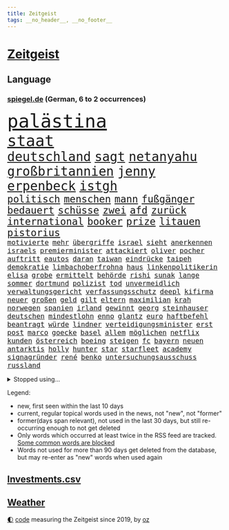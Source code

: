 ```yaml
---
title: Zeitgeist
tags: __no_header__, __no_footer__
---
```


# [Zeitgeist](https://oliz.io/zeitgeist/)

## Language

<h3><a href="https://www.spiegel.de" target="_blank">spiegel.de</a> (German, 6 to 2 occurrences)</h3>
<p style="font-family:monospace">
<span style="font-size:32pt"><a href="news_links.html#palästina" class="current">palästina</a></span>
<br>
<span style="font-size:27pt"><a href="news_links.html#staat" class="current">staat</a></span>
<br>
<span style="font-size:22pt"><a href="news_links.html#deutschland" class="current">deutschland</a></span>
<span style="font-size:22pt"><a href="news_links.html#sagt" class="current">sagt</a></span>
<span style="font-size:22pt"><a href="news_links.html#netanyahu" class="current">netanyahu</a></span>
<span style="font-size:22pt"><a href="news_links.html#großbritannien" class="current">großbritannien</a></span>
<span style="font-size:22pt"><a href="news_links.html#jenny" class="current">jenny</a></span>
<span style="font-size:22pt"><a href="news_links.html#erpenbeck" class="new">erpenbeck</a></span>
<span style="font-size:22pt"><a href="news_links.html#istgh" class="new">istgh</a></span>
<br>
<span style="font-size:17pt"><a href="news_links.html#politisch" class="current">politisch</a></span>
<span style="font-size:17pt"><a href="news_links.html#menschen" class="current">menschen</a></span>
<span style="font-size:17pt"><a href="news_links.html#mann" class="current">mann</a></span>
<span style="font-size:17pt"><a href="news_links.html#fußgänger" class="current">fußgänger</a></span>
<span style="font-size:17pt"><a href="news_links.html#bedauert" class="current">bedauert</a></span>
<span style="font-size:17pt"><a href="news_links.html#schüsse" class="current">schüsse</a></span>
<span style="font-size:17pt"><a href="news_links.html#zwei" class="current">zwei</a></span>
<span style="font-size:17pt"><a href="news_links.html#afd" class="current">afd</a></span>
<span style="font-size:17pt"><a href="news_links.html#zurück" class="current">zurück</a></span>
<span style="font-size:17pt"><a href="news_links.html#international" class="current">international</a></span>
<span style="font-size:17pt"><a href="news_links.html#booker" class="current">booker</a></span>
<span style="font-size:17pt"><a href="news_links.html#prize" class="current">prize</a></span>
<span style="font-size:17pt"><a href="news_links.html#litauen" class="current">litauen</a></span>
<span style="font-size:17pt"><a href="news_links.html#pistorius" class="current">pistorius</a></span>
<br>
<span style="font-size:12pt"><a href="news_links.html#motivierte" class="new">motivierte</a></span>
<span style="font-size:12pt"><a href="news_links.html#mehr" class="current">mehr</a></span>
<span style="font-size:12pt"><a href="news_links.html#übergriffe" class="current">übergriffe</a></span>
<span style="font-size:12pt"><a href="news_links.html#israel" class="current">israel</a></span>
<span style="font-size:12pt"><a href="news_links.html#sieht" class="current">sieht</a></span>
<span style="font-size:12pt"><a href="news_links.html#anerkennen" class="current">anerkennen</a></span>
<span style="font-size:12pt"><a href="news_links.html#israels" class="current">israels</a></span>
<span style="font-size:12pt"><a href="news_links.html#premierminister" class="current">premierminister</a></span>
<span style="font-size:12pt"><a href="news_links.html#attackiert" class="current">attackiert</a></span>
<span style="font-size:12pt"><a href="news_links.html#oliver" class="current">oliver</a></span>
<span style="font-size:12pt"><a href="news_links.html#pocher" class="current">pocher</a></span>
<span style="font-size:12pt"><a href="news_links.html#auftritt" class="current">auftritt</a></span>
<span style="font-size:12pt"><a href="news_links.html#eautos" class="current">eautos</a></span>
<span style="font-size:12pt"><a href="news_links.html#daran" class="current">daran</a></span>
<span style="font-size:12pt"><a href="news_links.html#taiwan" class="current">taiwan</a></span>
<span style="font-size:12pt"><a href="news_links.html#eindrücke" class="current">eindrücke</a></span>
<span style="font-size:12pt"><a href="news_links.html#taipeh" class="current">taipeh</a></span>
<span style="font-size:12pt"><a href="news_links.html#demokratie" class="current">demokratie</a></span>
<span style="font-size:12pt"><a href="news_links.html#limbachoberfrohna" class="new">limbachoberfrohna</a></span>
<span style="font-size:12pt"><a href="news_links.html#haus" class="current">haus</a></span>
<span style="font-size:12pt"><a href="news_links.html#linkenpolitikerin" class="new">linkenpolitikerin</a></span>
<span style="font-size:12pt"><a href="news_links.html#elisa" class="new">elisa</a></span>
<span style="font-size:12pt"><a href="news_links.html#grobe" class="current">grobe</a></span>
<span style="font-size:12pt"><a href="news_links.html#ermittelt" class="current">ermittelt</a></span>
<span style="font-size:12pt"><a href="news_links.html#behörde" class="current">behörde</a></span>
<span style="font-size:12pt"><a href="news_links.html#rishi" class="current">rishi</a></span>
<span style="font-size:12pt"><a href="news_links.html#sunak" class="current">sunak</a></span>
<span style="font-size:12pt"><a href="news_links.html#lange" class="current">lange</a></span>
<span style="font-size:12pt"><a href="news_links.html#sommer" class="current">sommer</a></span>
<span style="font-size:12pt"><a href="news_links.html#dortmund" class="current">dortmund</a></span>
<span style="font-size:12pt"><a href="news_links.html#polizist" class="current">polizist</a></span>
<span style="font-size:12pt"><a href="news_links.html#tod" class="current">tod</a></span>
<span style="font-size:12pt"><a href="news_links.html#unvermeidlich" class="new">unvermeidlich</a></span>
<span style="font-size:12pt"><a href="news_links.html#verwaltungsgericht" class="new">verwaltungsgericht</a></span>
<span style="font-size:12pt"><a href="news_links.html#verfassungsschutz" class="current">verfassungsschutz</a></span>
<span style="font-size:12pt"><a href="news_links.html#deepl" class="new">deepl</a></span>
<span style="font-size:12pt"><a href="news_links.html#kifirma" class="new">kifirma</a></span>
<span style="font-size:12pt"><a href="news_links.html#neuer" class="current">neuer</a></span>
<span style="font-size:12pt"><a href="news_links.html#großen" class="current">großen</a></span>
<span style="font-size:12pt"><a href="news_links.html#geld" class="current">geld</a></span>
<span style="font-size:12pt"><a href="news_links.html#gilt" class="current">gilt</a></span>
<span style="font-size:12pt"><a href="news_links.html#eltern" class="current">eltern</a></span>
<span style="font-size:12pt"><a href="news_links.html#maximilian" class="current">maximilian</a></span>
<span style="font-size:12pt"><a href="news_links.html#krah" class="current">krah</a></span>
<span style="font-size:12pt"><a href="news_links.html#norwegen" class="current">norwegen</a></span>
<span style="font-size:12pt"><a href="news_links.html#spanien" class="current">spanien</a></span>
<span style="font-size:12pt"><a href="news_links.html#irland" class="current">irland</a></span>
<span style="font-size:12pt"><a href="news_links.html#gewinnt" class="current">gewinnt</a></span>
<span style="font-size:12pt"><a href="news_links.html#georg" class="current">georg</a></span>
<span style="font-size:12pt"><a href="news_links.html#steinhauser" class="new">steinhauser</a></span>
<span style="font-size:12pt"><a href="news_links.html#deutschen" class="current">deutschen</a></span>
<span style="font-size:12pt"><a href="news_links.html#mindestlohn" class="current">mindestlohn</a></span>
<span style="font-size:12pt"><a href="news_links.html#enno" class="new">enno</a></span>
<span style="font-size:12pt"><a href="news_links.html#glantz" class="new">glantz</a></span>
<span style="font-size:12pt"><a href="news_links.html#euro" class="current">euro</a></span>
<span style="font-size:12pt"><a href="news_links.html#haftbefehl" class="current">haftbefehl</a></span>
<span style="font-size:12pt"><a href="news_links.html#beantragt" class="current">beantragt</a></span>
<span style="font-size:12pt"><a href="news_links.html#würde" class="current">würde</a></span>
<span style="font-size:12pt"><a href="news_links.html#lindner" class="current">lindner</a></span>
<span style="font-size:12pt"><a href="news_links.html#verteidigungsminister" class="current">verteidigungsminister</a></span>
<span style="font-size:12pt"><a href="news_links.html#erst" class="current">erst</a></span>
<span style="font-size:12pt"><a href="news_links.html#post" class="current">post</a></span>
<span style="font-size:12pt"><a href="news_links.html#marco" class="current">marco</a></span>
<span style="font-size:12pt"><a href="news_links.html#goecke" class="new">goecke</a></span>
<span style="font-size:12pt"><a href="news_links.html#basel" class="new">basel</a></span>
<span style="font-size:12pt"><a href="news_links.html#allem" class="current">allem</a></span>
<span style="font-size:12pt"><a href="news_links.html#möglichen" class="current">möglichen</a></span>
<span style="font-size:12pt"><a href="news_links.html#netflix" class="current">netflix</a></span>
<span style="font-size:12pt"><a href="news_links.html#kunden" class="current">kunden</a></span>
<span style="font-size:12pt"><a href="news_links.html#österreich" class="current">österreich</a></span>
<span style="font-size:12pt"><a href="news_links.html#boeing" class="current">boeing</a></span>
<span style="font-size:12pt"><a href="news_links.html#steigen" class="current">steigen</a></span>
<span style="font-size:12pt"><a href="news_links.html#fc" class="current">fc</a></span>
<span style="font-size:12pt"><a href="news_links.html#bayern" class="current">bayern</a></span>
<span style="font-size:12pt"><a href="news_links.html#neuen" class="current">neuen</a></span>
<span style="font-size:12pt"><a href="news_links.html#antarktis" class="current">antarktis</a></span>
<span style="font-size:12pt"><a href="news_links.html#holly" class="new">holly</a></span>
<span style="font-size:12pt"><a href="news_links.html#hunter" class="new">hunter</a></span>
<span style="font-size:12pt"><a href="news_links.html#star" class="current">star</a></span>
<span style="font-size:12pt"><a href="news_links.html#starfleet" class="new">starfleet</a></span>
<span style="font-size:12pt"><a href="news_links.html#academy" class="current">academy</a></span>
<span style="font-size:12pt"><a href="news_links.html#signagründer" class="current">signagründer</a></span>
<span style="font-size:12pt"><a href="news_links.html#rené" class="current">rené</a></span>
<span style="font-size:12pt"><a href="news_links.html#benko" class="current">benko</a></span>
<span style="font-size:12pt"><a href="news_links.html#untersuchungsausschuss" class="current">untersuchungsausschuss</a></span>
<span style="font-size:12pt"><a href="news_links.html#russland" class="current">russland</a></span>
</p>
<details>
<summary>Stopped using...</summary>
<p class="former" style="font-size:12pt">
bereich(1308) schatten(1307) cristiano(1306) einwohner(1306) flüge(1306) gewaltige(1306) hinaus(1306) krankenhäuser(1306) reiche(1306) richterin(1306) ronaldo(1306) betroffenen(1305) erteilt(1305) soziale(1305) tempo(1305) welle(1305) anleger(1304) rasant(1304) reformen(1304) werder(1304) bayerische(1303) frankfurter(1303) großteil(1303) jury(1303) summe(1303) uhr(1303) zurzeit(1303) belasten(1302) brexit(1302) vermuten(1302) vielerorts(1302) fbi(1301) führung(1301) joachim(1301) nummer(1301) schröder(1301) street(1301) twitter(1301) präsidentschaftswahl(1300) erlitten(1299) getrennt(1299) schlechten(1299) williams(1299) winter(1299) wm(1299) 2019(1298) 33(1298) bundesländer(1298) bundespolizei(1298) fleisch(1298) gebrochen(1298) illegal(1298) siegte(1298) smartphone(1298) texas(1298) tokio(1298) wälder(1298) aufnahme(1297) solle(1297) trafen(1297) warf(1297) abgehört(1295) anbieten(1295) widerspruch(1295) einreisen(1294) zinsen(1294) bestehen(1293) großbritanniens(1293) kreis(1293) venezuela(1293) 3000(1292) islamischen(1292) meint(1292) super(1292) einreise(1291) wien(1290) endete(1289) entsetzen(1289) porsche(1289) 2030(1287) fit(1287) offiziellen(1285) brach(1283) katholischen(1283) skeptisch(1283) dran(1282) zurückgegangen(1281) eingeleitet(1277) pkw(1276) trauert(1275) fußballwm(1274) nasa(1274) klimaziele(1273) steffen(1273) informiert(1271) uhaft(1271) geborgen(1269) hinweis(1268) rang(1268) sogenannten(1262) armen(1255) gebieten(1249) heizen(1248) abschluss(1247) einfache(1230) öffnet(1190) fußballstar(1100) banken(1098) militärische(1097) sammelt(1053) ohnehin(1034) gesund(1008) erfolgreichste(1004) kuriose(1004) russischem(996) entlastung(990) börsen(980) teure(973) zeitungsbericht(971) mike(969) entlasten(962) gesetzentwurf(955) tiger(953) kunstwerke(941) zentralen(933) einschätzungen(930) stern(927) oppositionsführer(925) entsteht(886) seltene(880) sank(879) brennt(873) 87(867) fördern(854) lemke(841) steffi(841) expremier(836) entführung(831) 49(823) einheit(818) emotionalen(816) verwaltung(807) lücken(792) söhne(778) künstlerin(774) niedersächsischen(764) bezeichnen(762) fußballerinnen(760) wiederaufbau(760) packenden(749) schwarzes(747) verärgert(734) recherchen(731) unterliegt(727) sylt(718) israelis(715) 110(709) dänischen(708) stärksten(695) künstlichen(693) prompt(690) sprung(690) idol(687) anlauf(686) setzten(677) thüringens(675) geste(672) demenz(669) erlegen(668) usrepublikaner(662) 2008(650) freigabe(650) scheiden(647) zivile(646) protestbewegung(641) geheime(639) einladung(628) heikle(627) sicherer(626) gott(618) farben(616) gendern(615) bundesbank(607) eingreifen(606) entstehen(604) gerechtfertigt(604) ernährung(601) einsamkeit(590) fortschritt(589) emissionen(588) begegnung(587) dokumentieren(583) niederlagen(581) überraschenden(577) pakete(573) härtesten(570) verurteilten(561) außenpolitik(559) uskonzern(547) nächtlichen(543) sydney(535) geheim(529) langsamer(526) gekostet(524) roland(524) wechselte(523) fenster(520) skepsis(520) hauses(516) colorado(509) muster(507) tauchte(507) verschafft(503) wiener(503) praxis(498) änderung(493) gelder(492) ussängerin(490) bruchteil(488) muslime(480) miete(473) freier(472) initiative(471) rauchen(470) metropolen(464) unosicherheitsrat(464) vorstandschef(464) republikanische(462) anderson(459) angestiegen(459) 5000(455) schweres(447) beantwortet(446) anderswo(445) brauche(445) nordirland(441) influencer(435) wendepunkt(428) reichelt(425) tragischen(425) fakten(423) betreiben(420) kindergrundsicherung(418) legalisierung(418) dominieren(417) handelte(414) milliardenschwere(413) insolvent(410) allzu(406) angelegenheit(406) erwarteten(406) social(406) kippen(399) fluggesellschaften(397) astronomie(393) victor(383) kleinflugzeug(381) durchgesetzt(376) getrieben(375) nachts(372) erging(368) formuliert(365) vierten(364) gästen(363) 13jähriger(361) kuba(359) gegenschlag(356) spektakulären(354) regisseurin(352) anschlägen(350) kredite(350) umstieg(350) gewannen(349) eingeliefert(348) pilot(348) zeitungen(348) motto(347) alben(345) kalifornischen(343) beckenbauer(341) treu(340) absurd(339) mobilität(339) verzögert(339) ermöglicht(338) übergang(337) zahlungen(332) scott(330) einziehen(328) model(323) indischer(322) marschflugkörper(320) anschluss(318) unseren(315) awards(311) geheimen(310) benachteiligt(309) hergestellt(309) dortigen(308) auflösung(306) csuchef(305) klagten(305) flieger(303) fotografin(297) vormittag(297) desaster(296) ezb(296) sicheren(294) lichtblick(293) verkehrswende(292) gerichts(290) todesfall(289) becken(287) julia(287) juristin(285) nördlich(285) showdown(285) staus(285) brutaler(284) leitartikel(284) militärisch(283) sofortige(283) ausbeutung(280) iranischer(280) sechsstellige(280) designer(279) teuersten(268) bayreuth(267) schrecklichen(267) erschweren(266) niemanden(266) sprachen(264) wolff(264) terroranschlag(263) angefahren(262) re(262) o’connor(261) arizona(260) milizen(259) trendwende(258) 42(257) ehrung(257) herstellung(257) alaska(256) eigentor(256) sperre(255) gründete(254) antonio(253) schiitenmiliz(252) israeli(251) unterkunft(251) stieß(250) bargeld(248) superreiche(248) nachzahlen(247) gamer(246) todesursache(246) angesehen(245) herrchen(245) dirk(244) väter(242) johann(241) uswahl(241) mittelfeld(240) neubauten(239) abhalten(237) harmlos(236) 61(235) bars(235) a7(230) toptalent(230) bundesverkehrsminister(228) qualifikation(228) unschuldig(228) mehren(226) sicherheitslage(226) bischof(225) lebende(225) 12000(224) bundesfinanzminister(224) gestaltet(222) weltgrößte(221) fußballweltmeister(219) schockt(219) sibirien(218) werkstatt(218) ai(217) nachbarland(216) gemüse(215) gestiegene(215) lokführer(215) zusammengestoßen(215) 43(214) zentralrat(212) pflegekräfte(211) lafontaine(208) oskar(208) 14jährige(206) absicht(206) usrepräsentantenhaus(205) gezielte(204) ukrainehilfen(201) flügels(200) 37jähriger(198) store(198) zentralrats(198) israelischem(197) wilde(197) lasst(196) emotionaler(195) ernähren(195) mobilisiert(195) schuf(194) milde(193) jahrelange(192) teilgenommen(192) verlusten(189) tanz(188) vertrieben(188) 1990(187) kilo(187) altbundeskanzler(186) gazastreifens(186) geräumt(186) ratlos(186) woods(186) tennisprofi(185) bezirk(184) direkte(183) strafmaßnahmen(183) demokratiefeinde(182) tipp(180) menschenrechte(179) muslimen(179) sexualisierte(179) titeln(179) attraktiver(178) marketing(178) state(178) aktienmarkt(177) austin(177) ingenieur(177) zwischenfälle(177) finanzministerium(176) parlamentarier(176) diktatur(174) abzuschaffen(172) informierte(171) spiels(171) ukrainehilfe(171) wegfallen(171) zeitgemäß(171) staatsräson(169) ukrainern(169) strengen(168) aktionäre(167) abgefangen(166) aussetzen(166) benkos(166) siedler(166) student(166) warnzeichen(166) 19jährige(165) aufzeichnungen(165) staatlicher(165) wetten(164) gespalten(161) group(161) levi(161) traditionelle(161) kostenlos(160) sicherheitspersonal(160) langstreckenflüge(159) mayer(159) festen(158) freundeskreis(158) kanye(158) begrenzung(157) kadewe(157) überträgt(157) bett(156) bundestagswahl(156) entspannung(155) telefoniert(155) signagruppe(154) bot(153) illusion(153) kassieren(153) weiterkommen(153) trainerwechsel(152) pentagon(151) unterbinden(151) überschaubar(151) nehme(150) bernd(149) eupolitiker(148) frachtschiff(148) lloyd(148) zusagen(148) befunden(147) chiemsee(147) verspätung(147) dubai(146) dänemarks(146) rathaus(146) stanley(146) heimatort(144) israelbesuch(144) unverletzt(144) abgabe(142) ausgewählt(142) historischer(142) punkterekord(142) störten(142) insolventen(141) kältewelle(141) orleans(141) symptome(141) zielen(141) zurückgekehrt(141) cybertrucks(140) demütigungen(140) 56(139) bestem(139) erschoss(139) biathlon(138) durchgeführt(137) dynamik(137) friedensverhandlungen(137) studios(137) knapper(136) fortnite(135) gymnasien(135) mathe(135) rauch(135) schlimme(135) zündete(135) herrschaft(134) stefanie(133) überstehen(133) liz(132) reparieren(132) schwestern(132) wundert(132) diversen(131) bahnen(130) frühzeitig(130) gefördert(130) ambitionen(129) edin(129) wäldern(129) oma(128) spruch(128) ergab(127) routinier(127) weißer(127) amy(124) poltert(124) tabak(124) lehrt(123) mitspielt(123) vermögenswerte(122) winzigen(122) geglaubt(121) kulisse(121) palace(121) zugriff(121) containerschiff(120) provokation(120) rammte(120) schwersten(120) fotografen(119) wolverhampton(119) gebrannt(118) bevorzugen(117) festgenommenen(117) passte(117) pforzheim(117) befassen(116) effektiv(116) brandenburgischen(115) everton(115) interviewt(115) neugier(115) einzigartigen(114) perfektes(114) rüstungsexporte(114) sonnensystem(114) 59(112) carlson(112) niemals(112) tucker(112) sachschaden(111) asylanträge(110) brocken(110) bränden(110) single(109) spirit(109) asiatische(108) ausgespäht(108) australischer(108) zigaretten(108) detonationen(107) hai(107) hingelegt(107) landsleuten(107) versammeln(107) verwehrt(107) canon(106) schaulustige(106) sony(106) pisten(105) skifahrer(105) wohnhäuser(105) zulassen(105) typs(104) gegensteuern(103) klamotten(103) premierministerin(103) teamchef(103) wahlkampfrede(103) isolationshaft(102) mossad(102) ohrfeige(102) wertvolle(102) neuerdings(101) voice(101) 1970(100) 2006(100) 400000(100) kurth(100) lily(100) maskenpflicht(100) behindert(99) engpässe(99) girls(99) zweifache(99) blockierten(98) gramm(98) hype(98) leroy(97) oman(97) ritual(97) sané(97) vwkonzern(97) befragte(95) festhalten(95) schifffahrt(95) alarmierte(94) fulda(94) kassenleistung(94) bauch(93) prallte(93) saarländische(93) staub(93) eindringlich(92) wille(92) genuss(91) gespendet(91) lehrkräften(91) marshallplan(91) rod(91) sechsstellig(91) turniersieg(91) 160(90) bosporus(90) einmischung(90) gaspedal(90) spottet(90) ansprüchen(89) coenbrüder(89) erklärungen(89) faire(89) iranischem(89) kinderärzte(89) landeschef(89) mondmission(89) original(89) pay(89) sozialarbeiter(89) expertenrat(88) gedicht(88) natogeneralsekretär(88) afdfunktionär(87) einzelner(87) erfassen(87) gesperrten(87) konflikts(87) korrigiert(87) ocean(87) podolski(87) stolpert(87) wovon(87) 13jährigen(86) anonymer(86) aufgeklärt(86) feuers(86) geschichtsbücher(86) korallen(86) ramadan(86) schwedischer(86) tieres(86) vergibt(86) verletzungspause(86) exotische(85) neugeborene(85) notwendigen(85) politischem(85) strukturen(85) substanz(85) bronze(84) erzielten(84) halbfinaleinzug(84) unerschütterliche(84) uniformen(84) gefälschter(83) neunten(83) stoppten(83) unionspolitiker(83) beschneiden(82) fragil(82) jena(82) kalte(82) landrat(82) nacktbilder(82) bitcoins(81) dopingverdacht(81) drogenschmuggler(81) heroin(81) hohem(81) prüfbericht(81) starensemble(81) universal(81) entfällt(80) unpopulären(80) verhandlungstag(80) aktienpaket(79) basketballsuperstar(79) hamiltons(79) hernández(79) herunterzuspielen(79) philippe(79) popsuperstars(79) professoren(79) ruinen(79) zähler(79) ablenkungsmanöver(78) helles(78) klopps(78) krönt(78) styles(78) zerlegt(78) überbieten(78) 4000(77) abziehen(77) caren(77) eugipfel(77) fujifilm(77) miosga(77) namibias(77) nestlé(77) nikon(77) toppt(77) verfolgungsjagd(77) zwang(77) olympiasaison(76) durchfallen(75) einlösen(75) gegessen(75) ultra(75) fdpminister(74) gesetzesvorhaben(74) leverkusens(74) zeugenaussage(74) dschihad(73) elektrischen(73) equipment(73) fpöchef(73) prestigeprojekts(73) umbaupläne(73) witwe(73) dieter(72) ethnologin(72) gerd(72) langweilt(72) pommes(72) statue(72) unzufriedene(72) dimension(71) facebookkonzern(71) gewordene(71) globus(71) hilfspaket(71) hülle(71) intel(71) marathon(71) missachtet(71) nachbessern(71) olivier(71) platte(71) signapleite(71) 14000(70) boateng(70) geraucht(70) jérôme(70) mutig(70) natostaaten(70) raf(70) regelmäßige(70) sparer(70) tagt(70) telegram(70) verwandten(70) votum(70) zaubern(70) 58(69) achterbahn(69) jahresgewinn(69) obst(69) sound(69) suzuki(69) treibhausgasemissionen(69) ussenat(69) weltall(69) ausgesucht(68) civil(68) decker(68) formulierung(68) gefeuert(68) landesvorsitz(68) pose(68) 450(67) anwenden(67) drohnenangriffen(67) entschuldigte(67) gemeinsamer(67) gewaltiges(67) glückliche(67) haustür(67) interner(67) menschenrechtsverletzungen(67) plaudert(67) schwimmer(67) schärfste(67) starkoch(67) unmöglich(67) verendet(67) waffenhilfe(67) darm(66) gruppierungen(66) hakenkreuzschmierereien(66) hirngespinst(66) reichtum(66) repressalien(66) trollt(66) verbal(66) wahlkampfveranstaltung(66) duos(65) groningen(65) julija(65) nawalnaja(65) rücksichtslos(65) urteilte(65) bewerben(64) erhalt(64) gemäßigte(64) saboteure(64) sanktionsliste(64) stimmlich(64) verhungern(64) wirtschaftskrise(64) canaria(63) erhoffte(63) eukommissionspräsidentin(63) gran(63) potter(63) wütet(63) english(62) flugzeughersteller(62) geywitz(62) klara(62) löcher(62) rasch(62) rihanna(62) boatengs(61) lud(61) pflichtspiele(61) prüfstand(61) trinidad(61) verkehrsbetriebe(61) übertrieben(61) heimpleite(60) substanziellen(60) bestätigung(59) luxusmarke(59) planung(59) sprang(59) valley(59) äquivalent(59) bedürfnisse(58) grundsätzliches(58) lawrow(58) sergej(58) usprofiliga(58) verhängen(58) versöhnung(58) vögel(58) wodka(58) bezahlkarten(57) cannabisgesetz(57) dienstreise(57) einfuhr(57) kiffen(57) klagte(57) kremlnahen(57) maxim(57) milden(57) prorussischen(57) spice(57) verfehlen(57) agenda(56) erheblichem(56) fdpverkehrsminister(56) geistliche(56) interviews(56) kannte(56) landtagspräsidentin(56) msc(56) usmilitärhilfe(56) 35000(55) abo(55) angewiesen(55) anschaffung(55) ehrgeizigen(55) munich(55) persönlichkeit(55) schwelt(55) verbannt(55) zuständigen(55) eskalationsstufe(54) jet(54) usabgeordnete(54) ussanktionen(54) israelfeindliche(53) messerstecherei(53) unverzüglich(53) verschollenes(53) beschaffen(52) besetzen(52) bestaunt(52) komplizierten(52) liveschalte(52) unschuld(52) episode(51) mehrheitlich(51) notoperiert(51) spezielles(51) drohe(50) firmengruppe(50) pole(50) willst(50) anmeldung(49) erkämpft(49) firmengelände(49) gestrichene(49) gigantische(49) heidenheims(49) mobilitätsforscher(49) vortragen(49) witziger(49) cannabisverbot(48) dopingfall(48) drebin(48) hassliebe(48) höre(48) kanone(48) klaas(48) liam(48) lukrativ(48) neeson(48) usbotschafter(48) beatmet(47) behinderung(47) enthüllen(47) kirsten(47) kristoffer(47) künstlich(47) olsson(47) urin(47) wespen(47) würdigen(47) abschiedstournee(46) aufzeichnung(46) berlinfriedrichshain(46) luise(46) schulzeit(46) südlich(46) verschärfte(46) abgeschlagen(45) cat(45) cook(45) gewagte(45) hintereinander(45) mehrmonatigen(45) rollstuhlfahrer(45) landeskriminalamt(44) plastikverschmutzung(44) vorab(44) wirtschaftsspionage(44) dubiosen(43) einzusetzen(43) holtby(43) mies(43) selbstbewusstsein(43) spionierte(43) vorlage(43) abgrund(42) beschießt(42) f1(42) fastenmonats(42) schrank(42) separatisten(42) sommermärchenprozess(42) 16000(41) indizien(41) kosmos(41) polizeiuniform(41) thailänder(41) wiederbelebung(41) barrier(40) dominierte(40) eigentumswohnung(40) pavillon(40) reef(40) regierungschefs(40) stützpunkt(40) batteriepakets(39) gartenteich(39) gesunde(39) geübt(39) millionenzahlungen(39) tvduell(39) unoexperten(39) verona(39) weltranglistenerste(39) weltraumschrott(39) agent(38) eingemischt(38) kates(38) käufern(38) wendungen(38) 82(37) fluglinie(37) radfahrstreifen(37) ushersteller(37) adidas(36) award(36) hunderten(36) insulaner(36) orientierung(36) playoffteilnahme(36) wiedersehen(36) zaubert(36) brust(35) hergestellte(35) milliardenhilfe(35) spannung(35) syrischer(35) tabellenletzten(35) abgebrannt(34) brachen(34) bvbprofi(34) heißes(34) pin(34) plötzliche(34) unfallstelle(34) vorzubereiten(34) beeindruckende(33) niere(33) respektlos(33) rettungswagen(33) scheut(33) schlagersänger(33) zustände(33) 2029(32) bekannter(32) organspende(32) passagieren(32) techunternehmer(32) titelchance(32) verschlechtern(32) abrufbar(31) flirten(31) altkanzler(30) drosten(30) einspielen(30) geeint(30) hassen(30) josh(30) klinikmitarbeiter(30) mentalen(30) superfood(30) clubs(29) eskalierende(29) handelsbeginn(29) klimaanlage(29) komplizierter(29) rüdiger(29) züchten(29) überlässt(29) 44(28) dirigent(28) grundschulen(28) kasia(28) lenhardt(28) schwangerschaftsabbruch(28) schwellenländern(28) tragbar(28) unbegründet(28) zeche(28) großstädte(27) no(27) pamela(27) potenzial(27) péter(27) unterschieden(27) ausgelastet(26) entlassung(26) fisker(26) größtes(26) regnerisch(26) sechsten(26) armenien(25) beeinflusste(25) gefährt(25) genderverbot(25) isolieren(25) messner(25) princess(25) unzulässig(25) akut(24) benachbarten(24) kurier(24) unerwünschte(24) verschenkt(24) wöchentlich(24) zukommen(24) abtreibungsrecht(23) arzneimittel(23) bahntickets(23) eroller(23) escooter(23) gesellschaftlichen(23) kürzen(23) rutschten(23) zählten(23) berühmter(22) biergarten(22) gangs(22) türen(22) alan(21) biergärten(21) brückeneinsturz(21) erneuert(21) gaspreis(21) mathieu(21) nda(21) poel(21) eheaus(20) entertainer(20) polizistin(20) zivilgesellschaft(20) abbas(19) abgestraft(19) außenexperten(19) brandstiftung(19) falschparker(19) hochgeschwindigkeitszug(19) milchstraße(19) containerschiffs(18) drohung(18) fallout(18) intendanz(18) lateinamerika(18) libanesische(18) pink(18) reisebus(18) weltklassespieler(18) bergamo(17) churchill(17) dringlicher(17) ungestört(17) alleinsein(16) austrian(16) gezüchtet(16) hommage(16) höherer(16) jam(16) pearl(16) rennfahrer(16) äpfeln(16) angezündet(15) anschläge(15) dunst(15) knochenjob(15) lenhardts(15) negativrekord(15) photo(15) press(15) sergio(15) tabubruch(15) zehnjährigen(15) magyar(14) rechnung(14) schürt(14) unbesiegbar(14) einberufen(13) gucken(13) jubiläumsfeier(13) orenburg(13) szenarien(13) versammelter(13) deepfakes(12) großkonzerne(12) hundebox(12) reporterfrage(12) steinzeit(12) terroristisches(12) unterschätzen(12) verkehrsmittel(12) xiaomi(12) draft(11) genf(11) kaninchen(11) prosieben(11) sonnenfinsternis(11)
</p>
</details>
<p>Legend:
<ul>
<li><span class="new">new</span>, first seen within the last 10 days</li>
<li><span class="current">current</span>, regular topical words used in the news, not "new", not "former"</li>
<li><span class="former">former(days span relevant)</span>, not used in the last 30 days, but still re-occurring enough to not get deleted</li>
<li>Only words which occurred at least twice in the RSS feed are tracked. <a href="language/filters.py">Some common words are blocked</a></li>
<li>Words not used for more than 90 days get deleted from the database, but may re-enter as "new" words when used again</li>
</ul>
</p>

## [Investments](investments.html)[.csv](investments.csv)

## [Weather](weather.html)

<footer>
<a href="javascript:toggleTheme()" class="nav">🌓</a>
<a href="https://github.com/ooz/zeitgeist">code</a> measuring the Zeitgeist since 2019, by <a href="https://oliz.io">oz</a>
</footer>
